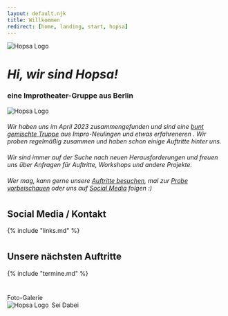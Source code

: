 ```yaml
---
layout: default.njk
title: Willkommen
redirect: [home, landing, start, hopsa]
---
```


<div class="flex flex-col justify-center items-center min-h-screen mx-auto text-center">

<img src="/assets/favicon/favicon_transparent.png" alt="Hopsa Logo" class="w-64 h-64 -mt-10 mb-4">

<h1 class="my-0"><i>Hi, wir sind Hopsa!</i></h1>

<h3 class="mt-0 italic">eine Improtheater-Gruppe aus Berlin</h3>

<img src="/assets/team/collage2.webp" alt="Hopsa Logo" class="w-1/2 mt-8 mb-0" style="min-width: 20rem !important">

#### 
<i>
Wir haben uns im April 2023 zusammengefunden und sind eine <a href="galerie">bunt gemischte Truppe</a> aus Impro-Neulingen und etwas erfahreneren . Wir proben regelmäßig zusammen und haben schon einige Auftritte hinter uns.

#### 
Wir sind immer auf der Suche nach neuen Herausforderungen und freuen uns über Anfragen für Auftritte, Workshops und andere Projekte.

#### 
Wer mag, kann gerne unsere <a href="/termine">Auftritte besuchen</a>, mal zur <a href="/kurs">Probe vorbeischauen</a> oder uns auf <a href="/links">Social Media</a> folgen :)
</i>

# 

## Social Media / Kontakt

{% include "links.md" %}

</div>

# 

# 

## Unsere nächsten Auftritte

{% include "termine.md" %}

# 

<div class="mt-8 text-lg flex items-center w-full justify-center">
<a class="no-underline hover:no-underline hover:text-white" style="text-decoration: none !important" href="javascript:history.back()"><div class="py-3 px-6 max-w-10 m-6 border border-gray-300 hover:border-white hover:bg-gray-900 hover:text-white rounded-lg">Foto-Galerie</div></a>
<a class="no-underline hover:no-underline hover:text-white" style="text-decoration: none !important" href="/"><div class="py-3 px-6 max-w-10 m-6 border border-gray-300 hover:border-white hover:bg-gray-900 hover:text-white rounded-lg"><img src="/assets/favicon/favicon_transparent.png" alt="Hopsa Logo" class="w-6 h-6 inline -mt-2">&ensp;Sei Dabei</div></a>
</div>
